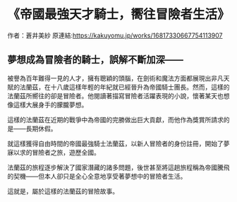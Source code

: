 # 《帝國最強天才騎士，嚮往冒險者生活》

作者：蒼井美紗
原連結:https://kakuyomu.jp/works/16817330667754113907

## 夢想成為冒險者的騎士，誤解不斷加深——

被譽為百年難得一見的人才，擁有聰穎的頭腦，在劍術和魔法方面都展現出非凡天賦的法蘭茲，在十八歲這樣年輕的年紀就已經晉升為帝國騎士團長。然而，這樣的法蘭茲所嚮往的卻是冒險者。他閱讀著描寫冒險者活躍表現的小說，懷著某天也想像這樣大展身手的朦朧夢想。

這樣的法蘭茲在近期的戰爭中為帝國的完勝做出巨大貢獻，而他作為獎賞所請求的是——長期休假。

就這樣獲得自由時間的帝國最強騎士法蘭茲，以新人冒險者的身份註冊，開始了夢寐以求的冒險者之旅，遊歷全國。

法蘭茲的旅程逐步解決了國家潛藏的諸多問題，後世甚至將這趟旅程稱為帝國騰飛的契機——但本人卻只是全心全意地享受著夢想中的冒險者生活。

這就是，屬於這樣的法蘭茲的冒險故事。
